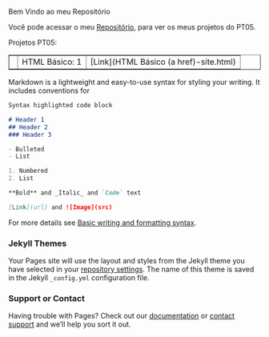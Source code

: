 Bem Vindo ao meu Repositório

Você pode acessar o meu [Repositório](https://github.com/LarissaMdSilva/Larissa-Silva), para ver os meus projetos do PT05.

Projetos PT05:

<html>
<body>
<table border="1">
  <tr>
  <td align="right" valign="top">
    <td>HTML Básico: 1</td>
    <td> 
		[Link](HTML Básico (a href)-site.html)
	</td>
  </tr>
  </table>
</body>
</html>

Markdown is a lightweight and easy-to-use syntax for styling your writing. It includes conventions for

```markdown
Syntax highlighted code block

# Header 1
## Header 2
### Header 3

- Bulleted
- List

1. Numbered
2. List

**Bold** and _Italic_ and `Code` text

[Link](url) and ![Image](src)
```

For more details see [Basic writing and formatting syntax](https://docs.github.com/en/github/writing-on-github/getting-started-with-writing-and-formatting-on-github/basic-writing-and-formatting-syntax).

### Jekyll Themes

Your Pages site will use the layout and styles from the Jekyll theme you have selected in your [repository settings](https://github.com/LarissaMdSilva/LarissaMdSilva/settings/pages). The name of this theme is saved in the Jekyll `_config.yml` configuration file.

### Support or Contact

Having trouble with Pages? Check out our [documentation](https://docs.github.com/categories/github-pages-basics/) or [contact support](https://support.github.com/contact) and we’ll help you sort it out.
